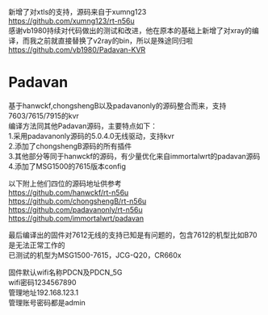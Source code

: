 新增了对xtls的支持，源码来自于xumng123  
https://github.com/xumng123/rt-n56u  
感谢vb1980持续对代码做出的测试和改进，他在原本的基础上新增了对xray的编译，而我之前就直接替换了v2ray的bin，所以是殊途同归啦  
https://github.com/vb1980/Padavan-KVR  
  
# Padavan
基于hanwckf,chongshengB以及padavanonly的源码整合而来，支持7603/7615/7915的kvr  
编译方法同其他Padavan源码，主要特点如下：  
1.采用padavanonly源码的5.0.4.0无线驱动，支持kvr  
2.添加了chongshengB源码的所有插件  
3.其他部分等同于hanwckf的源码，有少量优化来自immortalwrt的padavan源码  
4.添加了MSG1500的7615版本config  
  
以下附上他们四位的源码地址供参考  
https://github.com/hanwckf/rt-n56u  
https://github.com/chongshengB/rt-n56u  
https://github.com/padavanonly/rt-n56u  
https://github.com/immortalwrt/padavan  
  
最后编译出的固件对7612无线的支持已知是有问题的，包含7612的机型比如B70是无法正常工作的  
已测试的机型为MSG1500-7615，JCG-Q20，CR660x  
  
固件默认wifi名称PDCN及PDCN_5G  
wifi密码1234567890  
管理地址192.168.123.1  
管理账号密码都是admin  
